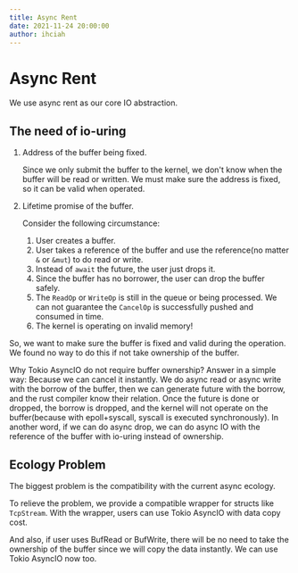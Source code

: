 ```yaml
---
title: Async Rent
date: 2021-11-24 20:00:00
author: ihciah
---
```


# Async Rent

We use async rent as our core IO abstraction.

## The need of io-uring
1. Address of the buffer being fixed.

    Since we only submit the buffer to the kernel, we don't know when the buffer will be read or written. We must make sure the address is fixed, so it can be valid when operated.

2. Lifetime promise of the buffer.

    Consider the following circumstance:
    1. User creates a buffer.
    2. User takes a reference of the buffer and use the reference(no matter `&` or `&mut`) to do read or write.
    3. Instead of `await` the future, the user just drops it.
    4. Since the buffer has no borrower, the user can drop the buffer safely.
    5. The `ReadOp` or `WriteOp` is still in the queue or being processed. We can not guarantee the `CancelOp` is successfully pushed and consumed in time.
    6. The kernel is operating on invalid memory!

So, we want to make sure the buffer is fixed and valid during the operation. We found no way to do this if not take ownership of the buffer.

Why Tokio AsyncIO do not require buffer ownership? Answer in a simple way: Because we can cancel it instantly. We do async read or async write with the borrow of the buffer, then we can generate future with the borrow, and the rust compiler know their relation. Once the future is done or dropped, the borrow is dropped, and the kernel will not operate on the buffer(because with epoll+syscall, syscall is executed synchronously). In another word, if we can do async drop, we can do async IO with the reference of the buffer with io-uring instead of ownership.

## Ecology Problem
The biggest problem is the compatibility with the current async ecology.

To relieve the problem, we provide a compatible wrapper for structs like `TcpStream`. With the wrapper, users can use Tokio AsyncIO with data copy cost.

And also, if user uses BufRead or BufWrite, there will be no need to take the ownership of the buffer since we will copy the data instantly. We can use Tokio AsyncIO now too.